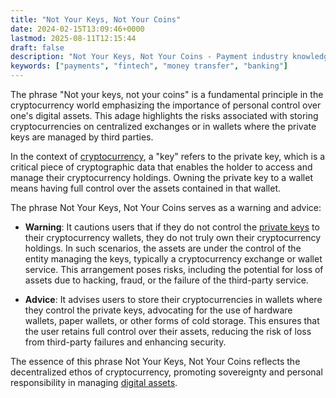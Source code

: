 ```yaml
---
title: "Not Your Keys, Not Your Coins"
date: 2024-02-15T13:09:46+0000
lastmod: 2025-08-11T12:15:44
draft: false
description: "Not Your Keys, Not Your Coins - Payment industry knowledge and insights"
keywords: ["payments", "fintech", "money transfer", "banking"]
---
```


The phrase "Not your keys, not your coins" is a fundamental principle in the cryptocurrency world emphasizing the importance of personal control over one's digital assets. This adage highlights the risks associated with storing cryptocurrencies on centralized exchanges or in wallets where the private keys are managed by third parties.

In the context of [cryptocurrency](https://faisalkhanllc.xyz/resources/payments-wiki/c/cryptocurrency/), a "key" refers to the private key, which is a critical piece of cryptographic data that enables the holder to access and manage their cryptocurrency holdings. Owning the private key to a wallet means having full control over the assets contained in that wallet.

The phrase Not Your Keys, Not Your Coins serves as a warning and advice:

- **Warning**: It cautions users that if they do not control the [private keys](https://faisalkhanllc.xyz/resources/payments-wiki/p/private-key/) to their cryptocurrency wallets, they do not truly own their cryptocurrency holdings. In such scenarios, the assets are under the control of the entity managing the keys, typically a cryptocurrency exchange or wallet service. This arrangement poses risks, including the potential for loss of assets due to hacking, fraud, or the failure of the third-party service.

- **Advice**: It advises users to store their cryptocurrencies in wallets where they control the private keys, advocating for the use of hardware wallets, paper wallets, or other forms of cold storage. This ensures that the user retains full control over their assets, reducing the risk of loss from third-party failures and enhancing security.

The essence of this phrase Not Your Keys, Not Your Coins reflects the decentralized ethos of cryptocurrency, promoting sovereignty and personal responsibility in managing [digital assets](https://faisalkhanllc.xyz/resources/payments-wiki/d/digital-assets/).